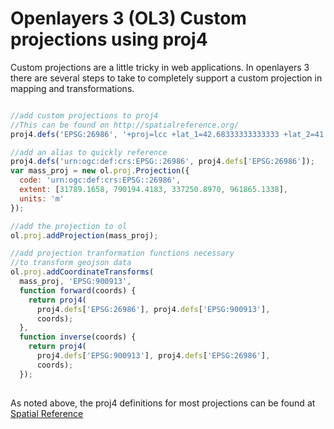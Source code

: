 # Openlayers 3 (OL3) Custom projections using proj4

Custom projections are a little tricky in web applications. In openlayers 3 there are several steps to take to completely support a custom projection in mapping and transformations.

```javascript

//add custom projections to proj4
//This can be found on http://spatialreference.org/
proj4.defs('EPSG:26986', '+proj=lcc +lat_1=42.68333333333333 +lat_2=41.71666666666667 +lat_0=41 +lon_0=-71.5 +x_0=200000 +y_0=750000 +ellps=GRS80 +datum=NAD83 +units=m +no_defs');

//add an alias to quickly reference
proj4.defs('urn:ogc:def:crs:EPSG::26986', proj4.defs['EPSG:26986']);
var mass_proj = new ol.proj.Projection({
  code: 'urn:ogc:def:crs:EPSG::26986',
  extent: [31789.1658, 790194.4183, 337250.8970, 961865.1338],
  units: 'm'
});

//add the projection to ol
ol.proj.addProjection(mass_proj);

//add projection tranformation functions necessary
//to transform geojson data
ol.proj.addCoordinateTransforms(
  mass_proj, 'EPSG:900913',
  function forward(coords) {
    return proj4(
      proj4.defs['EPSG:26986'], proj4.defs['EPSG:900913'],
      coords);
  },
  function inverse(coords) {
    return proj4(
      proj4.defs['EPSG:900913'], proj4.defs['EPSG:26986'],
      coords);
  });
  
  ```

As noted above, the proj4 definitions for most projections can be found at [Spatial Reference](http://spatialreference.org/)
